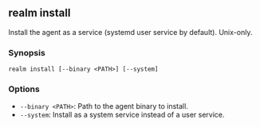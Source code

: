 ## realm install

Install the agent as a service (systemd user service by default). Unix-only.

### Synopsis

```
realm install [--binary <PATH>] [--system]
```

### Options

- `--binary <PATH>`: Path to the agent binary to install.
- `--system`: Install as a system service instead of a user service.



